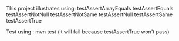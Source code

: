 This project illustrates using:
    testAssertArrayEquals
    testAssertEquals
    testAssertNotNull
    testAssertNotSame
    testAssertNull
    testAssertSame
    testAssertTrue

Test using : mvn test (it will fail because testAssertTrue won't pass)
